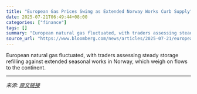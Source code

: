 ```yaml
---
title: "European Gas Prices Swing as Extended Norway Works Curb Supply"
date: 2025-07-21T06:49:44+08:00
categories: ["finance"]
tags: []
summary: "European natural gas fluctuated, with traders assessing steady storage refilling against extended seasonal works in Norway, which weigh on flows to the continent."
source_url: "https://www.bloomberg.com/news/articles/2025-07-21/european-gas-prices-hold-near-two-week-low-amid-ample-supply"
---
```


European natural gas fluctuated, with traders assessing steady storage refilling against extended seasonal works in Norway, which weigh on flows to the continent.

---

*来源: [原文链接](https://www.bloomberg.com/news/articles/2025-07-21/european-gas-prices-hold-near-two-week-low-amid-ample-supply)*
